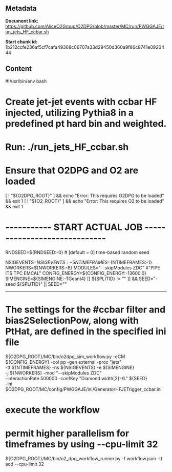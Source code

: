 ## Metadata

**Document link:** https://github.com/AliceO2Group/O2DPG/blob/master/MC/run/PWGGAJE/run_jets_HF_ccbar.sh

**Start chunk id:** 1b212ccfe236af5cf7cafa49368c06707a33d29450d360a9f86c8741e0920444

## Content

#!/usr/bin/env bash

# Create jet-jet events with ccbar HF injected, utilizing Pythia8 in a predefined pt hard bin and weighted.
# Run: ./run_jets_HF_ccbar.sh

# Ensure that O2DPG and O2 are loaded
[ ! "${O2DPG_ROOT}" ] && echo "Error: This requires O2DPG to be loaded" && exit 1
[ ! "${O2_ROOT}" ] && echo "Error: This requires O2 to be loaded" && exit 1



# ----------- START ACTUAL JOB  -----------------------------

RNDSEED=${RNDSEED:-0}   # [default = 0] time-based random seed

NSIGEVENTS=${NSIGEVENTS:-5}
NTIMEFRAMES=${NTIMEFRAMES:-1}
NWORKERS=${NWORKERS:-8}
MODULES="--skipModules ZDC" #"PIPE ITS TPC EMCAL"
CONFIG_ENERGY=${CONFIG_ENERGY:-13600.0}
SIMENGINE=${SIMENGINE:-TGeant4}
[[ ${SPLITID} != "" ]] && SEED="-seed ${SPLITID}" || SEED=""

---

# The settings for the #ccbar filter and bias2SelectionPow, along with PtHat, are defined in the specified ini file
${O2DPG_ROOT}/MC/bin/o2dpg_sim_workflow.py -eCM ${CONFIG_ENERGY} -col pp -gen external -proc "jets"                 \
                                            -tf ${NTIMEFRAMES} -ns ${NSIGEVENTS} -e ${SIMENGINE}                    \
                                            -j ${NWORKERS} -mod "--skipModules ZDC"                                 \
                                            -interactionRate 500000 -confKey "Diamond.width[2]=6." ${SEED}          \
                                            -ini $O2DPG_ROOT/MC/config/PWGGAJE/ini/GeneratorHFJETrigger_ccbar.ini


# execute the workflow
# permit higher parallelism for timeframes by using --cpu-limit 32
${O2DPG_ROOT}/MC/bin/o2_dpg_workflow_runner.py -f workflow.json -tt aod --cpu-limit 32